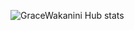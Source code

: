 ![GraceWakanini Hub stats](https://github-readme-stats.vercel.app/api?username=GraceWakanini&show_icons=true&theme=radical)

<!--
**GraceWakanini/GraceWakanini** is a ✨ _special_ ✨ repository because its `README.md` (this file) appears on your GitHub profile.

Here are some ideas to get you started:

- 🔭 I’m currently working on ...
- 🌱 I’m currently learning ...
- 👯 I’m looking to collaborate on ...
- 🤔 I’m looking for help with ...
- 💬 Ask me about ...
- 📫 How to reach me: ...
- 😄 Pronouns: ...
- ⚡ Fun fact: ...
-->
